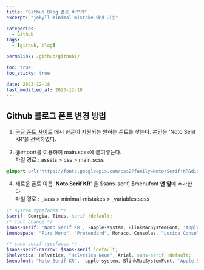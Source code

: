 ```yaml
---
title: "Github Blog 폰트 바꾸기"
excerpt: "jekyll minimal mistake 테마 기준"

categories:
  - Github
tags:
  - [github, blog]

permalink: /github/github1/

toc: true
toc_sticky: true

date: 2023-12-18
last_modified_at: 2023-12-18
---
```

## Github 블로그 폰트 변경 방법
  1. [구글 폰트 사이트](https://fonts.google.com/?sort=popularity&subset=korean&noto.script=Kore) 에서 한글이 지원되는 원하는 폰트를 찾는다. 본인은 'Noto Serif KR'을 선택하였다.

  2. @import를 이용하여 main.scss에 붙여넣는다.<br>
  파일 경로 : assets > css > main.scss

  ```scss
  @import url('https://fonts.googleapis.com/css2?family=Noto+Serif+KR&display=swap');
  ```

  4. 새로운 폰트 이름 '**Noto Serif KR**' 을 $sans-serif, $menufont **맨 앞**에 추가한다.<br>파일 경로 : _sass > minimal-mistakes > _variables.scss 
  
  ```scss
  /* system typefaces */
  $serif: Georgia, Times, serif !default;
  /* font change */
  $sans-serif: 'Noto Serif KR', -apple-system, BlinkMacSystemFont, 'Apple SD Gothic Neo', "Montserrat", "Pretendard", "Merriweather", sans-serif !default;
  $monospace: "Fira Mono", "Pretendard", Monaco, Consolas, "Lucida Console", monospace !default;

  /* sans serif typefaces */
  $sans-serif-narrow: $sans-serif !default;
  $helvetica: Helvetica, "Helvetica Neue", Arial, sans-serif !default;
  $menufont: "Noto Serif KR", -apple-system, BlinkMacSystemFont, 'Apple SD Gothic Neo', "Montserrat", "BioRhyme", "Pretendard", sans-serif !default;
  ```

  
  

